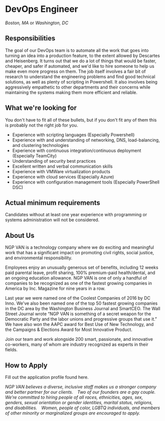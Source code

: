 DevOps Engineer
===============
*Boston, MA* or *Washington, DC*

Responsibilities
----------------

The goal of our DevOps team is to automate all the work that goes into turning an idea into a production feature, to the extent allowed by Descartes and Heisenberg.  It turns out that we do a lot of things that would be faster, cheaper, and safer if automated, and we'd like to hire someone to help us make even more progress on them.  The job itself involves a fair bit of research to understand the engineering problems and find good technical solutions, as well as plenty of scripting in Powershell. It also involves being aggressively empathetic to other departments and their concerns while maintaining the systems making them more efficient and reliable.

What we're looking for
----------------------

You don't have to fit all of these bullets, but if you don't fit any of them this is probably not the right job for you.

* Experience with scripting languages (Especially Powershell)
* Experience with and understanding of networking, DNS, load-balancing, and clustering technologies
* Experience with continuous integration/continuous deployment (Especially TeamCity)
* Understanding of security best practices
* Excellent written and verbal communication skills
* Experience with VMWare virtualization products
* Experience with cloud services (Especially Azure)
* Experience with configuration management tools (Especially PowerShell DSC)

Actual minimum requirements
---------------------------

Candidates without at least one year experience with programming or systems administration will not be considered.

About Us
--------

NGP VAN is a technology company where we do exciting and meaningful work that has a significant impact on promoting civil rights, social justice, and environmental responsibility.

Employees enjoy an unusually generous set of benefits, including 12 weeks paid parental leave, profit sharing, 100% premium-paid health/dental, and an ongoing education allowance. NGP VAN is one of only a handful of companies to be recognized as one of the fastest growing companies in America by Inc. Magazine for nine years in a row.

Last year we were named one of the Coolest Companies of 2016 by DC Inno. We've also been named one of the top 50 fastest growing companies in the DC area by the Washington Business Journal and SmartCEO. The Wall Street Journal wrote “NGP VAN is something of a secret weapon for the Democratic Party and the labor unions and progressive groups that use it.” We have also won the AAPC award for Best Use of New Technology, and the Campaigns & Elections Award for Most Innovative Product.

Join our team and work alongside 200 smart, passionate, and innovative co-workers, many of whom are industry recognized as experts in their fields.

How to Apply
------------

Fill out the application profile found here.

_NGP VAN believes a diverse, inclusive staff makes us a stronger company and better partner for our clients.  Two of our founders are a gay couple.  We’re committed to hiring people of all races, ethnicities, ages, sex, genders, sexual orientation or gender identities, marital status, religions, and disabilities.  Women, people of color, LGBTQ individuals, and members of other minority or marginalized groups are encouraged to apply._
